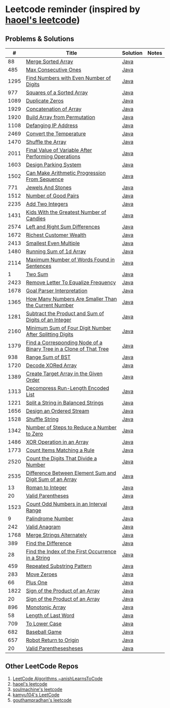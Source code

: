 # Leetcode reminder (inspired by [haoel's leetcode](https://github.com/haoel/leetcode))

## Problems & Solutions

| #    | Title                                                                                                                                                                  | Solution                                                                                                              | Notes |
|------|------------------------------------------------------------------------------------------------------------------------------------------------------------------------|-----------------------------------------------------------------------------------------------------------------------|-------|
| 88   | [Merge Sorted Array](https://leetcode.com/problems/merge-sorted-array)                                                                                                 | [Java](https://github.com/vlsidlyarevich/leetcode/java/88_Merge_Sorted_Array.java)                                    |
| 485  | [Max Consecutive Ones](https://leetcode.com/problems/max-consecutive-ones/)                                                                                            | [Java](https://github.com/vlsidlyarevich/leetcode/java/485_Max_Consecutive_Ones.java)                                 |
| 1295 | [Find Numbers with Even Number of Digits](https://leetcode.com/problems/find-numbers-with-even-number-of-digits/)                                                      | [Java](https://github.com/vlsidlyarevich/leetcode/java/1295_Find_Numbers_With_Even_Number_Of_Digits.java)             |
| 977  | [Squares of a Sorted Array](https://leetcode.com/problems/squares-of-a-sorted-array/)                                                                                  | [Java](https://github.com/vlsidlyarevich/leetcode/java/977_Squares_of_a_Sorted_Array.java)                            |
| 1089 | [Duplicate Zeros](https://leetcode.com/problems/duplicate-zeros/)                                                                                                      | [Java](https://github.com/vlsidlyarevich/leetcode/java/1089_Duplicate_Zeros.java)                                     |
| 1929 | [Concatenation of Array](https://leetcode.com/problems/concatenation-of-array/)                                                                                        | [Java](https://github.com/vlsidlyarevich/leetcode/java/1929_Concatenation_of_Array.java)                              |
| 1920 | [Build Array from Permutation](https://leetcode.com/problems/build-array-from-permutation/)                                                                            | [Java](https://github.com/vlsidlyarevich/leetcode/java/1920_Build_Array_From_Permutation.java)                        |
| 1108 | [Defanging IP Address](https://leetcode.com/problems/defanging-an-ip-address/)                                                                                         | [Java](https://github.com/vlsidlyarevich/leetcode/java/1108_Defanging_IP_Address.java)                                |
| 2469 | [Convert the Temperature](https://leetcode.com/problems/convert-the-temperature/)                                                                                      | [Java](https://github.com/vlsidlyarevich/leetcode/java/2469_Convert_The_Temperature.java)                             |
| 1470 | [Shuffle the Array](https://leetcode.com/problems/shuffle-the-array/)                                                                                                  | [Java](https://github.com/vlsidlyarevich/leetcode/java/1470_Shuffle_The_Array.java)                                   |
| 2011 | [Final Value of Variable After Performing Operations](https://leetcode.com/problems/final-value-of-variable-after-performing-operations/)                              | [Java](https://github.com/vlsidlyarevich/leetcode/java/2011_Final_Value_Of_Variable_After_Performing_Operations.java) |
| 1603 | [Design Parking System](https://leetcode.com/problems/design-parking-system/)                                                                                          | [Java](https://github.com/vlsidlyarevich/leetcode/java/1603_Design_Parking_System.java)                               |
| 1502 | [Can Make Arithmetic Progression From Sequence](https://leetcode.com/problems/can-make-arithmetic-progression-from-sequence/description/)                              | [Java](https://github.com/vlsidlyarevich/leetcode/java/1502_Can_Make_Arithmetic_Progression_From_Sequences.java)      |
| 771  | [Jewels And Stones](https://leetcode.com/problems/jewels-and-stones/)                                                                                                  | [Java](https://github.com/vlsidlyarevich/leetcode/java/771_Jewels_And_Stones.java.java)                               |
| 1512 | [Number of Good Pairs](https://leetcode.com/problems/number-of-good-pairs/)                                                                                            | [Java](https://github.com/vlsidlyarevich/leetcode/java/1512_Number_Of_Good_Pairs.java.java)                           |
| 2235 | [Add Two Integers](https://leetcode.com/problems/add-two-integers/)                                                                                                    | [Java](https://github.com/vlsidlyarevich/leetcode/java/2235_Add_Two_Integers.java)                                    |
| 1431 | [Kids With the Greatest Number of Candies](https://leetcode.com/problems/kids-with-the-greatest-number-of-candies/)                                                    | [Java](https://github.com/vlsidlyarevich/leetcode/java/1431_Kids_With_The_Greatest_Number_Of_Candies.java)            |
| 2574 | [Left and Right Sum Differences](https://leetcode.com/problems/left-and-right-sum-differences/)                                                                        | [Java](https://github.com/vlsidlyarevich/leetcode/java/2574_Left_And_Right_Sum_Differences.java)                      |
| 1672 | [Richest Customer Wealth](https://leetcode.com/problems/richest-customer-wealth/)                                                                                      | [Java](https://github.com/vlsidlyarevich/leetcode/java/.java)                                                         |
| 2413 | [Smallest Even Multiple](https://leetcode.com/problems/smallest-even-multiple/)                                                                                        | [Java](https://github.com/vlsidlyarevich/leetcode/java/.java)                                                         |
| 1480 | [Running Sum of 1d Array](https://leetcode.com/problems/running-sum-of-1d-array/)                                                                                      | [Java](https://github.com/vlsidlyarevich/leetcode/java/.java)                                                         |
| 2114 | [Maximum Number of Words Found in Sentences](https://leetcode.com/problems/maximum-number-of-words-found-in-sentences/)                                                | [Java](https://github.com/vlsidlyarevich/leetcode/java/.java)                                                         |
| 1    | [Two Sum](https://leetcode.com/problems/two-sum/)                                                                                                                      | [Java](https://github.com/vlsidlyarevich/leetcode/java/.java)                                                         |
| 2423 | [Remove Letter To Equalize Frequency](https://leetcode.com/problems/remove-letter-to-equalize-frequency/)                                                              | [Java](https://github.com/vlsidlyarevich/leetcode/java/.java)                                                         |
| 1678 | [Goal Parser Interpretation](https://leetcode.com/problems/goal-parser-interpretation/)                                                                                | [Java](https://github.com/vlsidlyarevich/leetcode/java/.java)                                                         |
| 1365 | [How Many Numbers Are Smaller Than the Current Number](https://leetcode.com/problems/how-many-numbers-are-smaller-than-the-current-number/description/)                | [Java](https://github.com/vlsidlyarevich/leetcode/java/.java)                                                         |
| 1281 | [Subtract the Product and Sum of Digits of an Integer](https://leetcode.com/problems/subtract-the-product-and-sum-of-digits-of-an-integer/)                            | [Java](https://github.com/vlsidlyarevich/leetcode/java/.java)                                                         |
| 2160 | [Minimum Sum of Four Digit Number After Splitting Digits](https://leetcode.com/problems/minimum-sum-of-four-digit-number-after-splitting-digits/)                      | [Java](https://github.com/vlsidlyarevich/leetcode/java/.java)                                                         |
| 1379 | [Find a Corresponding Node of a Binary Tree in a Clone of That Tree](https://leetcode.com/problems/find-a-corresponding-node-of-a-binary-tree-in-a-clone-of-that-tree/) | [Java](https://github.com/vlsidlyarevich/leetcode/java/.java)                                                         |
| 938  | [Range Sum of BST](https://leetcode.com/problems/range-sum-of-bst/)                                                                                                    | [Java](https://github.com/vlsidlyarevich/leetcode/java/.java)                                                         |
| 1720 | [Decode XORed Array](https://leetcode.com/problems/decode-xored-array/)                                                                                                | [Java](https://github.com/vlsidlyarevich/leetcode/java/.java)                                                         |
| 1389 | [Create Target Array in the Given Order](https://leetcode.com/problems/create-target-array-in-the-given-order/)                                                        | [Java](https://github.com/vlsidlyarevich/leetcode/java/.java)                                                         |
| 1313 | [Decompress Run-Length Encoded List](https://leetcode.com/problems/decompress-run-length-encoded-list/)                                                                | [Java](https://github.com/vlsidlyarevich/leetcode/java/.java)                                                         |
| 1221 | [Split a String in Balanced Strings](https://leetcode.com/problems/split-a-string-in-balanced-strings/)                                                                | [Java](https://github.com/vlsidlyarevich/leetcode/java/.java)                                                         |
| 1656 | [Design an Ordered Stream](https://leetcode.com/problems/design-an-ordered-stream/)                                                                                    | [Java](https://github.com/vlsidlyarevich/leetcode/java/.java)                                                         |
| 1528 | [Shuffle String](https://leetcode.com/problems/shuffle-string/)                                                                                                        | [Java](https://github.com/vlsidlyarevich/leetcode/java/.java)                                                         |
| 1342 | [Number of Steps to Reduce a Number to Zero](https://leetcode.com/problems/number-of-steps-to-reduce-a-number-to-zero/)                                                | [Java](https://github.com/vlsidlyarevich/leetcode/java/.java)                                                         |
| 1486 | [XOR Operation in an Array](https://leetcode.com/problems/xor-operation-in-an-array/)                                                                                  | [Java](https://github.com/vlsidlyarevich/leetcode/java/.java)                                                         |
| 1773 | [Count Items Matching a Rule](https://leetcode.com/problems/count-items-matching-a-rule/)                                                                              | [Java](https://github.com/vlsidlyarevich/leetcode/java/.java)                                                         |
| 2520 | [Count the Digits That Divide a Number](https://leetcode.com/problems/count-the-digits-that-divide-a-number/)                                                          | [Java](https://github.com/vlsidlyarevich/leetcode/java/.java)                                                         |
| 2535 | [Difference Between Element Sum and Digit Sum of an Array](https://leetcode.com/problems/difference-between-element-sum-and-digit-sum-of-an-array/)                    | [Java](https://github.com/vlsidlyarevich/leetcode/java/.java)                                                         |
| 13   | [Roman to Integer](https://leetcode.com/problems/roman-to-integer/)                                                                                                    | [Java](https://github.com/vlsidlyarevich/leetcode/java/.java)                                                         |
| 20   | [Valid Parentheses](https://leetcode.com/problems/valid-parentheses/)                                                                                                  | [Java](https://github.com/vlsidlyarevich/leetcode/java/.java)                                                         |
| 1523 | [Count Odd Numbers in an Interval Range](https://leetcode.com/problems/count-odd-numbers-in-an-interval-range/)                                                        | [Java](https://github.com/vlsidlyarevich/leetcode/java/.java)                                                         |
| 9    | [Palindrome Number](https://leetcode.com/problems/palindrome-number/)                                                                                                  | [Java](https://github.com/vlsidlyarevich/leetcode/java/.java)                                                         |
| 242  | [Valid Anagram](https://leetcode.com/problems/valid-anagram/)                                                                                                          | [Java](https://github.com/vlsidlyarevich/leetcode/java/.java)                                                         |
| 1768 | [Merge Strings Alternately](https://leetcode.com/problems/merge-strings-alternately/?envType=study-plan-v2&envId=programming-skills)                                   | [Java](https://github.com/vlsidlyarevich/leetcode/java/.java)                                                         |
| 389  | [Find the Difference](https://leetcode.com/problems/find-the-difference/?envType=study-plan-v2&envId=programming-skills)                                               | [Java](https://github.com/vlsidlyarevich/leetcode/java/.java)                                                         |
| 28   | [Find the Index of the First Occurrence in a String](https://leetcode.com/problems/find-the-index-of-the-first-occurrence-in-a-string)                                 | [Java](https://github.com/vlsidlyarevich/leetcode/java/.java)                                                         |
| 459  | [Repeated Substring Pattern](https://leetcode.com/problems/repeated-substring-pattern)                                                                                 | [Java](https://github.com/vlsidlyarevich/leetcode/java/.java)                                                         |
| 283  | [Move Zeroes](https://leetcode.com/problems/move-zeroes)                                                                                                               | [Java](https://github.com/vlsidlyarevich/leetcode/java/.java)                                                         |
| 66   | [Plus One](https://leetcode.com/problems/plus-one/)                                                                                                                    | [Java](https://github.com/vlsidlyarevich/leetcode/java/.java)                                                         |
| 1822 | [Sign of the Product of an Array](https://leetcode.com/problems/sign-of-the-product-of-an-array)                                                                       | [Java](https://github.com/vlsidlyarevich/leetcode/java/.java)                                                         |
| 20   | [Sign of the Product of an Array](https://leetcode.com/problems/valid-parentheses/)                                                                                    | [Java](https://github.com/vlsidlyarevich/leetcode/java/.java)                                                         |
| 896  | [Monotonic Array](https://leetcode.com/problems/monotonic-array)                                                                                                       | [Java](https://github.com/vlsidlyarevich/leetcode/java/.java)                                                         |
| 58   | [Length of Last Word](https://leetcode.com/problems/length-of-last-word)                                                                                               | [Java](https://github.com/vlsidlyarevich/leetcode/java/.java)                                                         |
| 709  | [To Lower Case](https://leetcode.com/problems/to-lower-case)                                                                                                           | [Java](https://github.com/vlsidlyarevich/leetcode/java/.java)                                                         |
| 682  | [Baseball Game](https://leetcode.com/problems/baseball-game)                                                                                              | [Java](https://github.com/vlsidlyarevich/leetcode/java/.java)                                                         |
| 657  | [Robot Return to Origin](https://leetcode.com/problems/robot-return-to-origin)                                                                                             | [Java](https://github.com/vlsidlyarevich/leetcode/java/.java)                                                         |
| 20   | [Valid Parenthesesheses](https://leetcode.com/problems/valid-parentheses/)                                                                                             | [Java](https://github.com/vlsidlyarevich/leetcode/java/.java)                                                         |

## Other LeetCode Repos

1. [LeetCode Algorithms ~anishLearnsToCode](https://github.com/anishLearnsToCode/leetcode-algorithms)
1. [haoel's leetcode](https://github.com/haoel/leetcode)
1. [soulmachine's leetcode](https://github.com/soulmachine/leetcode)
1. [kamyu104's LeetCode](https://github.com/kamyu104/LeetCode)
1. [gouthampradhan's leetcode](https://github.com/gouthampradhan/leetcode)
